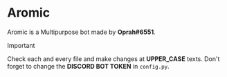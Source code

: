 # Aromic
Aromic is a Multipurpose bot made by **Oprah#6551**.

> [!IMPORTANT]
> Check each and every file and make changes at **UPPER_CASE** texts. Don't forget to change the **DISCORD BOT TOKEN** in `config.py`.
